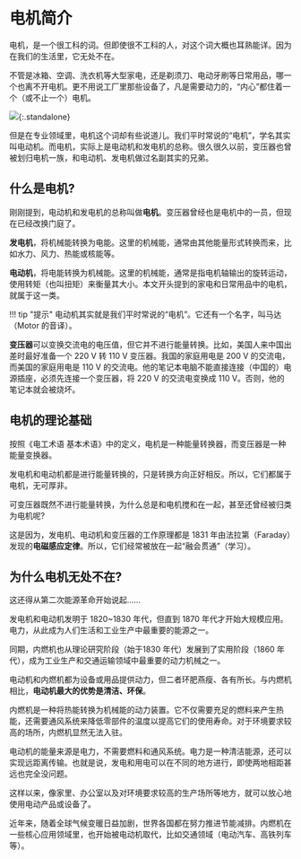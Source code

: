 # 电机简介

电机，是一个很工科的词。但即使很不工科的人，对这个词大概也耳熟能详。因为在我们的生活里，它无处不在。

不管是冰箱、空调、洗衣机等大型家电，还是剃须刀、电动牙刷等日常用品，哪一个也离不开电机。更不用说工厂里那些设备了，凡是需要动力的，“内心”都住着一个（或不止一个）电机。

![](https://pic1.zhimg.com/v2-254d6d003cbad6a951685f74e0a31434_1440w.jpg){:.standalone}

但是在专业领域里，电机这个词却有些说道儿。我们平时常说的“电机”，学名其实叫电动机。而电机，实际上是电动机和发电机的总称。很久很久以前，变压器也曾被划归电机一族，和电动机、发电机做过名副其实的兄弟。

## 什么是电机?

刚刚提到，电动机和发电机的总称叫做**电机**。变压器曾经也是电机中的一员，但现在已经改换门庭了。

**发电机**，将机械能转换为电能。这里的机械能，通常由其他能量形式转换而来，比如水力、风力、热能或核能等。

**电动机**，将电能转换为机械能。这里的机械能，通常是指电机轴输出的旋转运动，使用转矩（也叫扭矩）来衡量其大小。本文开头提到的家电和日常用品中的电机，就属于这一类。

!!! tip "提示"
    电动机其实就是我们平时常说的“电机”。它还有一个名字，叫马达（Motor 的音译）。

**变压器**可以变换交流电的电压值，但它并不进行能量转换。比如，美国人来中国出差时最好准备一个 220 V 转 110 V 变压器。我国的家庭用电是 200 V 的交流电，而美国的家庭用电是 110 V 的交流电。他的笔记本电脑不能直接连接（中国的）电源插座，必须先连接一个变压器，将 220 V 的交流电变换成 110 V。否则，他的笔记本就会被烧坏。

## 电机的理论基础

按照《电工术语 基本术语》中的定义，电机是一种能量转换器，而变压器是一种能量变换器。

发电机和电动机都是进行能量转换的，只是转换方向正好相反。所以，它们都属于电机，无可厚非。

可变压器既然不进行能量转换，为什么总是和电机搅和在一起，甚至还曾经被归类为电机呢?

这是因为，发电机、电动机和变压器的工作原理都是 1831 年由法拉第（Faraday）发现的**电磁感应定律**。所以，它们经常被放在一起“融会贯通”（学习）。

## 为什么电机无处不在?

这还得从第二次能源革命开始说起……

发电机和电动机发明于 1820~1830 年代，但直到 1870 年代才开始大规模应用。电力，从此成为人们生活和工业生产中最重要的能源之一。

同期，内燃机也从理论研究阶段（始于1830 年代）发展到了实用阶段（1860 年代），成为工业生产和交通运输领域中最重要的动力机械之一。

电动机和内燃机都为设备或用品提供动力，但二者环肥燕瘦、各有所长。与内燃机相比，**电动机最大的优势是清洁、环保**。

内燃机是一种将热能转换为机械能的动力装置。它不仅需要充足的燃料来产生热能，还需要通风系统来降低零部件的温度以提高它们的使用寿命。对于环境要求较高的场所，内燃机显然无法入驻。

电动机的能量来源是电力，不需要燃料和通风系统。电力是一种清洁能源，还可以实现远距离传输。也就是说，发电和用电可以在不同的地方进行，即使两地相距甚远也完全没问题。

这样以来，像家里、办公室以及对环境要求较高的生产场所等地方，就可以放心地使用电动产品或设备了。

近年来，随着全球气候变暖日益加剧，世界各国都在努力推进节能减排。内燃机在一些核心应用领域里，也开始被电动机取代，比如交通领域（电动汽车、高铁列车等）。
